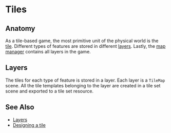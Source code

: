 # Tiles

## Anatomy

As a tile-based game, the most primitive unit of the physical world is the [tile]. Different types of features are stored in different [layers]. Lastly, the [map manager] contains all layers in the game.

## Layers

The tiles for each type of feature is stored in a layer. Each layer is a `TileMap` scene. All the tile templates belonging to the layer are created in a tile set scene and exported to a tile set resource.

## See Also

* [Layers](layer.md)
* [Designing a tile](docs/guides/design-tile.md)

[tile]: /into-the-woods/tile/base/tiles
[layers]: /into-the-woods/tile/base
[map manager]: /into-the-woods/tile

